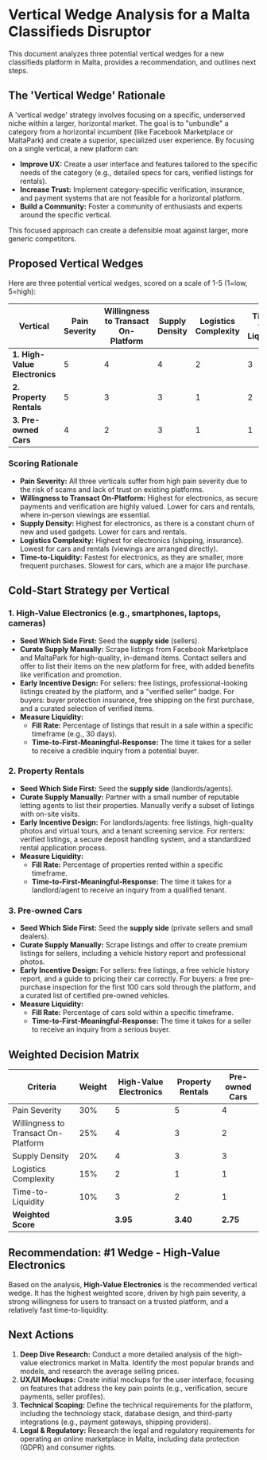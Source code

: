 
# Vertical Wedge Analysis for a Malta Classifieds Disruptor

This document analyzes three potential vertical wedges for a new classifieds platform in Malta, provides a recommendation, and outlines next steps.

## The 'Vertical Wedge' Rationale

A 'vertical wedge' strategy involves focusing on a specific, underserved niche within a larger, horizontal market. The goal is to "unbundle" a category from a horizontal incumbent (like Facebook Marketplace or MaltaPark) and create a superior, specialized user experience. By focusing on a single vertical, a new platform can:

*   **Improve UX:** Create a user interface and features tailored to the specific needs of the category (e.g., detailed specs for cars, verified listings for rentals).
*   **Increase Trust:** Implement category-specific verification, insurance, and payment systems that are not feasible for a horizontal platform.
*   **Build a Community:** Foster a community of enthusiasts and experts around the specific vertical.

This focused approach can create a defensible moat against larger, more generic competitors.

## Proposed Vertical Wedges

Here are three potential vertical wedges, scored on a scale of 1-5 (1=low, 5=high):

| Vertical | Pain Severity | Willingness to Transact On-Platform | Supply Density | Logistics Complexity | Time-to-Liquidity | **Total Score** |
|---|---|---|---|---|---|---|
| **1. High-Value Electronics** | 5 | 4 | 4 | 2 | 3 | **18** |
| **2. Property Rentals** | 5 | 3 | 3 | 1 | 2 | **14** |
| **3. Pre-owned Cars** | 4 | 2 | 3 | 1 | 1 | **11** |

### Scoring Rationale

*   **Pain Severity:** All three verticals suffer from high pain severity due to the risk of scams and lack of trust on existing platforms.
*   **Willingness to Transact On-Platform:** Highest for electronics, as secure payments and verification are highly valued. Lower for cars and rentals, where in-person viewings are essential.
*   **Supply Density:** Highest for electronics, as there is a constant churn of new and used gadgets. Lower for cars and rentals.
*   **Logistics Complexity:** Highest for electronics (shipping, insurance). Lowest for cars and rentals (viewings are arranged directly).
*   **Time-to-Liquidity:** Fastest for electronics, as they are smaller, more frequent purchases. Slowest for cars, which are a major life purchase.

## Cold-Start Strategy per Vertical

### 1. High-Value Electronics (e.g., smartphones, laptops, cameras)

*   **Seed Which Side First:** Seed the **supply side** (sellers).
*   **Curate Supply Manually:** Scrape listings from Facebook Marketplace and MaltaPark for high-quality, in-demand items. Contact sellers and offer to list their items on the new platform for free, with added benefits like verification and promotion.
*   **Early Incentive Design:** For sellers: free listings, professional-looking listings created by the platform, and a "verified seller" badge. For buyers: buyer protection insurance, free shipping on the first purchase, and a curated selection of verified items.
*   **Measure Liquidity:**
    *   **Fill Rate:** Percentage of listings that result in a sale within a specific timeframe (e.g., 30 days).
    *   **Time-to-First-Meaningful-Response:** The time it takes for a seller to receive a credible inquiry from a potential buyer.

### 2. Property Rentals

*   **Seed Which Side First:** Seed the **supply side** (landlords/agents).
*   **Curate Supply Manually:** Partner with a small number of reputable letting agents to list their properties. Manually verify a subset of listings with on-site visits.
*   **Early Incentive Design:** For landlords/agents: free listings, high-quality photos and virtual tours, and a tenant screening service. For renters: verified listings, a secure deposit handling system, and a standardized rental application process.
*   **Measure Liquidity:**
    *   **Fill Rate:** Percentage of properties rented within a specific timeframe.
    *   **Time-to-First-Meaningful-Response:** The time it takes for a landlord/agent to receive an inquiry from a qualified tenant.

### 3. Pre-owned Cars

*   **Seed Which Side First:** Seed the **supply side** (private sellers and small dealers).
*   **Curate Supply Manually:** Scrape listings and offer to create premium listings for sellers, including a vehicle history report and professional photos.
*   **Early Incentive Design:** For sellers: free listings, a free vehicle history report, and a guide to pricing their car correctly. For buyers: a free pre-purchase inspection for the first 100 cars sold through the platform, and a curated list of certified pre-owned vehicles.
*   **Measure Liquidity:**
    *   **Fill Rate:** Percentage of cars sold within a specific timeframe.
    *   **Time-to-First-Meaningful-Response:** The time it takes for a seller to receive an inquiry from a serious buyer.

## Weighted Decision Matrix

| Criteria | Weight | High-Value Electronics | Property Rentals | Pre-owned Cars |
|---|---|---|---|---|
| Pain Severity | 30% | 5 | 5 | 4 |
| Willingness to Transact On-Platform | 25% | 4 | 3 | 2 |
| Supply Density | 20% | 4 | 3 | 3 |
| Logistics Complexity | 15% | 2 | 1 | 1 |
| Time-to-Liquidity | 10% | 3 | 2 | 1 |
| **Weighted Score** | | **3.95** | **3.40** | **2.75** |

## Recommendation: #1 Wedge - High-Value Electronics

Based on the analysis, **High-Value Electronics** is the recommended vertical wedge. It has the highest weighted score, driven by high pain severity, a strong willingness for users to transact on a trusted platform, and a relatively fast time-to-liquidity.

## Next Actions

1.  **Deep Dive Research:** Conduct a more detailed analysis of the high-value electronics market in Malta. Identify the most popular brands and models, and research the average selling prices.
2.  **UX/UI Mockups:** Create initial mockups for the user interface, focusing on features that address the key pain points (e.g., verification, secure payments, seller profiles).
3.  **Technical Scoping:** Define the technical requirements for the platform, including the technology stack, database design, and third-party integrations (e.g., payment gateways, shipping providers).
4.  **Legal & Regulatory:** Research the legal and regulatory requirements for operating an online marketplace in Malta, including data protection (GDPR) and consumer rights.
